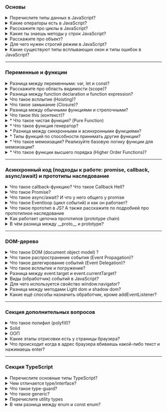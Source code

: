 ### Основы

<details>
<summary>Перечислите типы данных в JavaScript? </summary>

В JavaScript существует 8 типов данных, их можно разделить на примитивные и ссылочные. К примитивным относятся следующие типы: `string; number; bigInt; boolean; symbol (unical id); null и undefined`. А к ссылочному относится `object (объекты)`. Если говорить про объекты то они передаются по ссылке, а примитивы по значению

<details>
<summary>Доп.вопрос: В чем разница между null и undefined?</summary>

В том, что `Undefined` - это когда переменная объявлена, но мы ей не присвоено значение, а `null` - когда мы присвоили значение специально, и как бы говорим, что у нас есть переменная и она пустая.

Кстати при нестрогом сравнение undefined и null дает true, а при строгом false, а также при сравнение null == 0 дает false
</details>

<details>
<summary>Доп.вопрос: Как мы можем определить к какому типу данных относится та или иная переменная?</summary>

А определить тип данных можно с помощью typeOf.

</details>

<details>
<summary>Доп.вопрос: JavaScript статически, или динамически типизированный язык?</summary>

Динамически типизированный язык, так как происходит автоматическое преобразование типов
</details>

<details>
<summary>Доп.вопрос: Как превратить любой тип данных в булевое и разница между явным и неявным преобразованием?</summary>

В JS мы можем явно преобразовать типы, всего их три: String(), Boolean(), Number() - и все они являются функциями.

Чтобы превратить тип данных в булевый можно использовать:

1. Функцию Boolean(null)
2. !! (Двойное логическое не), `Допилить идею: Если мы применим его к не пустой строке, то оно сначала станет false, а затем true`

Чтобы превратить тип данных в числовое можно использовать:

1. Функцию Number('5')
2. метод parseInt("5")

Что превратить тип данных в строку можно использовать:

1. Функцию String(null)
2. Или через метод Object.prototype.toString(43)

Разница заключается в том, что неявное преобразование происходит автоматически путем арифметических действий, а явное когда мы указываем тип специально через функции Number или ParseInt, функцию String или метод toString, Boolean или двойное логическое !!

</details>

<details>
<summary>Доп.вопрос: Перечислите все ложные (falsy) значение? </summary>

Falsy - это следующие значение: "", 0, null, undefined, NaN, false. А все остальное уже true

</details>

<details>
<summary>Доп.вопрос: Что такое NaN?</summary>

NaN (not-a-number) - не является числом. Мы получаем его когда выполняем математическую операцию неправильно. Например, если мы infinity разделим на infinity, то оно нам даст NaN. Для того, чтобы проверить, что число не является числом использует функцию isNaN().
А его особенностью можно выделить то, что она не равна ничему даже самому себе как в строгом, так и в нестрогом сравнении.

</details>
</details>

<details>
<summary> Какие операторы есть в JavaScript? </summary>

`Арифметические операторы`: сложения; вычитания; умножения; делание; возведение в стене `**`; взятия от остатка `%`.

`Операторы сравнения`: > (больше); < (меньше); = (равно); != (не равно), == (нестрогое сравнения) и === (строгое сравнения)

`Логические операторы:`: || (или), && (и), ! (логическое не) 

<details>
<summary>Доп.вопрос: Чем отличается строгое сравнения от нестрогого?</summary>

Нестрогое сравнивает только значения без приведения типов, а строгая сравнивает и значения и типы

</details>

<details>
<summary>Доп.вопрос: Расскажи про логические операторы и их способности?</summary>

К особенностям можно отнести приоритетность, то есть `И` будет выполнятся раньше `Или`, но если мы обернем в скобки то данная приоритетность уже не будет иметь разницы.

- || (Или) - ищет первое истинное значение и возвращает его. А если его не находит, то возвращает последнее значение. У него приоритетность - 5
- && (И) - ищет первое ложное значение и возвращает его. А если оба значения являются истинными, то возвращает последнее. Приоритетность - 6
- ! (Логическое не) - меняет значение на противоположное. Например если строку мы обернет в логическое !'str', то у нас false. Приоритетность - 15
</details>

<details>
<summary>Доп.вопрос: Что такое оператор нулевого слияния ??</summary>

Он возвращает значение правого операнда, если левый операнд содержит null или undefined, в противном случае возвращается значение левого операнда. Он похож на || (Или), так как он возвращает правый операнд если в левом хранится ложное значение, а не только null / undefined
</details>

</details>

<details>
<summary> Расскажите про циклы в JavaScript?</summary>

Циклы нужны для того, чтобы повторить какое-то действие несколько раз. Существует несколько видов циклов: 

1. Классический цикл `for (let i = 0; i > str; i++) {...}` 
2. Цикл через `for in` ==> `for (const name in obj) {...}` служит для перебора объекта и возвращает нам ключи. Если нам необходимо получить значения, внутри цикла нам необходимо в квадратных скобках написать значения. А если мы решим использовать их в массиве, то получим индексы.
3. for ... of - служит для перебора массива и возвращает нам значения.

<details>
<summary> Доп.вопрос: Что такое выражения (expression) и инструкции (statement)</summary>

I. Выражение - это арифметическое действие. Например:`+, -, *, /, %, >, =, ==, i++, --i`, `Math.random - случайное число.

II. Инструкция - это фрагмент кода, который выполняет определенное действие. К инструкциям относятся: `if, if-else, while, for, for..in, for..of switch, for-in, объявления переменных`
</details>

<details>
<summary> Доп.вопрос: Что такое switch/case и где он используется? </summary>

Switch + case - это по сути аналог if ... else, где выражение switch сравнивается с различными значениями case. 
Внутри каждого case используется break, чтобы выйти из конструкции и избежать выполнения следующих блоков. А
также есть default, который означает что не одно из условий не выполнено

Если говорить про react, то используется он в reducer (redux). И например когда нам нужно именно точное сравнения
</details>

<details>
<summary> Доп.вопрос: Отличие while и do while</summary>

do ... while - должен выполнится хотя бы один раз и не важно верны ли условия или нет, в то время как while может и не выполнится если условия не подходят

`while (условие) { // тело цикла }`
`do { // тело цикла } while (условие);`
</details>


</details>

<details>
<summary>Какие ты знаешь методы у строк JavaScript?</summary>

- `.toUpperCase()` - берет строку и пишет ее с большой буквы (преобразованное в верхний регистр).
- `.toLowerCase()` - берет строку и пишет ее с маленькой буквы (преобразованное в нижний регистр).
- `.split()` - делает из строки массив
- `.trim()` - удаляет пробельные символы с начало и конца строки
- `.startsWith()` проверяют начинается-ли строка с определенного символа который мы укажем внутри
- `.endsWith()` делает противоположное, то есть заканчивается строка c определенным символом

<details>
<summary>Доп.вопрос: Расскажи какие знаешь методы чисел (number) и математические (math) </summary>

#### 1. Number method

- `.toString()` - число преобразовывает в строку
- `.parseInt()` - берет строку и возвращает целое число
- `.isNaN()` - проверяет, является ли значения числа NaN
- `.isFinity()`- проверяет, является ли число конечным

#### 2. Math method

- `.min(1, 2, 3)` - вернуть минимальное число
- `.max(2, 3, 4)` - вернуть максимальное число
- `.random(1, 2, 3)` - можно получить рандомное число
- `.floor()` - округляет в меньшую степень
- `.ceil()` - округляет в большую степень
- `.pow(2, 3)` - принимает два значения и возвращает возведенную степень `(3, 3) // 27`
- `.abs()` - возвращает абсолютное значение числа. Если это пустые кавычки или пустой массив, то это 0

Ну и другие по типу косинуса, синуса метода
</details>

<details>
<summary>Доп.вопрос: Расскажи какие знаешь методы массива (array)</summary>

`.filter()`
`.map()` 
`.forEach()`
`.sort()` 
`.reduce()` 
`.concat()` - когда есть два разных массива и нам нужна их объединить
`.isArray()` => проверяет является ли значение массивом
`.find()` - вернёт первый найденный в массиве элемент, который подходит под условие.
`.findIndex()` - возвращает уже не найденный элемент, а индекс

Следующие 4 метода меняют исходных массив

`.push()` - добавляет элементы в конец массива и возвращает новую длину массива.
`.pop()` - удаляет из массива последний элемент и возвращает его значение.
`.unshift()` - добавляет элементы в начало массива и возвращают новую длину массива.
`.shift()` - удаляет из массива первый элемент и возвращает его значение.

<details>
<summary>Доп.вопрос: Что будет работать быстрее `pop`, `push` shift и unshift</summary>
</details>

Что будет работать быстрее? => Pop и push - так как их задача лишь добавить или удалить элемент в конце массива, а shift и unshift медленнее так как помимо удаление или добавления первого элемент они будут сдвигать массив вправо или влево.
</details>

<details>
<summary>Доп.вопрос: Что ты можешь рассказать о методах .splice(), .slice()</summary>

`.splice()` - который меняет исходный массив, c помощью данного метода мы можем удалять или добавлять внутрь массивы какие-то элементы
`.slice()` - копирует старый массив и возвращает на его основе новый. Он просто копирует его.
</details>


<details>
<summary>Доп.вопрос: Какие методы мутируют и не мутирует исходный массив?</summary>

Мутирующие sort, reverse, push, pop, shift, unshift, splice, а к не мутирующим можно отнести: map, filter, slice, concat,
</details>

</details>

<details>
<summary>Расскажите про объект?</summary>

Объект в JavaScript — это тип данных, который используется для хранения коллекций значений в виде пары ключ: значение. Ключи — это обычно строки (или символы), а значения могут быть любыми типами данных, включая другие объекты. И объекты никогда не равны друг другу, так как имеет ссылочный тип данных.

<details>
<summary>Доп.вопрос: какая разница между объектом и массивом</summary>

- У массивов есть методы тех, которых нет у объекта, также и наоборот
- Чтобы обратится к какому-то элементу в массиве мы должны использовать индекс от нуля. А у объекта обращение идет через точку
- Также у массива есть свойство length - делает подсчет всех элементов внутри массива.
</details>

<details>
<summary>Доп.вопрос: как мы можем определить наличие св-в в объекте</summary>

- `hasOwnProperty()` - проверяет наличие свойств только в самом объекте
- `in` - проверяет наличие свойств как в самом объекте, так и в прототипах
- Обратится к объекты напрямую с помощью индексовой нотации: `console.log(obj['prop1']); => foo`

</details>


<details>
<summary> Доп.вопрос: В чем отличие методов объекта: key(), values(), entries(), fromEntries() </summary>

1. `Object.keys()` - возвращает массив ключей
2. `Object.values()` - возвращает массив значений
3. `Object.entries()` - возвращает массив пар ключ и значения
4. `Object.fromEntries()` - он преобразует список пар: ключ и значение в объект

```
const object1 = {
  a: 'smth',
  b: 42,
  c: false
};

console.log(Object.keys(object1));   // ["a", "b", "c"]
console.log(Object.values(object1)); // ["smth, 42, false"]
```

</details>
</details>

<details>
<summary> Для чего нужен строгий режим в JavaScript?</summary>

Строгий режим помогает писать более безопасный код, и помогает находить потенциальные ошибки 

- Например мы обратились к переменной, но самой переменной нету. 
- Говорит о том, что нельзя дублировать параметры внутри функции
- Например по умолчанию this ссылается на window, а при строгом режиме вернет undefined

</details>

<details>
<summary>Какие существуют типы всплывающих окон и типы ошибок в JavaScript?</summary>

Типы всплывающих окон: 

`alert` - выводить информацию во всплывающем окне;

`confirm` - спрашивать соглашение во всплывающем окне; подтвердить по ОК или Отмену

`prompt` - всплывающем окно, где просят написать что-то в инпут поле

Типы ошибок: 

`SyntaxError` - синтаксическая ошибка возникает когда мы написали неправильно какое-то слово: return

`ReferenceError` - возникает когда js не может найти какую-то ссылку в которой мы пытаемся получить доступ. Например хотим определенную переменную найти а его нет

`TypeError` - ошибка в типе - например у нас есть переменная, а мы к нему обращаемся через объект или пытаемся вызвать его.
</details>

---

### Переменные и функции

<details>
<summary> Разница между переменными: var, let и const?</summary>

1. `Let` и `const` появились в ES6, а `var` был еще до него;
2. `Let` и `const` имеют блочную область видимости, а var - глобальную (или локальную);
3. `Let` мы можем присвоить новое значение, однако не можем создать переменную с тем же именем, у `const` мы не можем присвоить новое значение. У `var` мы можем как присвоить новое значение, так и повторно объявить. Раньше чтобы решить проблему области видимости у `var` люди оборачивали в так называемые анонимные самовызывающиеся функции;
4. Есть такое понятие как временная мертва зона (temporal dead zone), что означает мы не можем вызвать переменная до его инициализации, и она появилась с let и const. Если мы попытаемся вызвать их то получаем ошибку, однако в случае с var у нас просто выведется undefined, это связано с всплытием. 
5. Var сплывает, а let и const нет

<details>
<summary>Доп.вопрос: А что если мы не объявили переменную?</summary>

`Необъявленная переменная` - это когда мы написали какое-то значение `a = 20` без переменных var, let либо const. Область видимости у необъявленных переменных - глобальная, что означает, что они доступны из любого места кода, что не очень хорошая практика как и var. Если мы будем использовать строгий режим, то получим ошибку ReferenceError, а в нестрогом undefined
</details>

<details>
<summary>Доп.вопрос: А какие есть правила задавания имен переменных и функций</summary>

Если мы говорим задание имен переменных, то

1. Они должны содержать буквы на латинице, он должен отражать смысл того, что он хранит: `let age = 20`;

2. Цифр: `let user2 = 'Antony';`

3. Символы доллара: `let $user = 'Alice';`

4. Нижнего подчеркивания: `let _user = 'Pete';`

Если мы говорим то, что как не стоит начинать, то - первый символ не должен быть цифрой: `let 10user = 'Nick';`

Имя функции должно понятно и четко отражать что она делает и что возвращает. Функция - это действия по этому её имя
обычно является глаголом: `function checkValue() {}`
</details>
</details>

<details>
<summary>Расскажите про область видимости (scope)?</summary>

`Глобальная область видимости` - это когда мы объявляем переменную внутри самого файла js (внутри скрипта) не оборачивая ни функцией, циклом. Они доступны из любого места в коде.

`Локальная область видимости` - переменные и функции объявленные внутри функций, доступны только внутри этой функции и всем вложенным в неё функциям. За ее пределами, при обращении к переменной, мы получаем ошибку.

`Блочная область видимости` - это когда переменная доступна только внутри блока, за пределами блока она не доступна.

</details>

<details>
<summary> Разница между function declaration и function expression? </summary>

Выделяют два способа объявлении функции через кл.слово function `function multyple() {...}` и через переменную `let multiply = function () {...}`

Отличие заключается в том, что к function declaration можно вызвать до того как объявить. Так как JS собирает все строчки где объявляется function, а также через Hoisting (поднимает) их самый вверх, что позволяет нам сначала вызвать их, а потом объявить. Еще наверное стоит отметить, что если мы объявим function expression через переменную var, то и она будет всплывать


<details>
<summary> Доп.вопрос: Как передаются параметры в функцию: по ссылке или по значению?</summary>

Примитивы передаются в функцию по значению, а объекты и массив уже по ссылке. Стоит отметить, что когда в функции передается примитивное значение, то функция получает копию, а не примитивное значения, в то время как объект и массив передаются сам уже (оригинал) грубо говоря.

</details>

<details>
<summary> Доп.вопрос: Разница между параметром и аргументом функции? </summary>

Когда мы пишем функцию и внутри обычных скобок указываем a, b: `function value (a, b) {...}`, то это параметры.
После того как мы передали параметры мы пишем код например `return a + b`. После вызываем этой функцию через запятую,
так вот значения, которые передаются при вызове функции называются аргументами: foo (5, 7).

</details>

</details>

<details>
<summary>Что такое всплытие (Hoisting)?</summary>

Всплытие - такое механизм, который поднимает вверх переменную var и функцию объявленную через function, что позволяет нам сначала вызвать их, а потом объявить. К всплытию можно отнести функцию объявленные через var
</details>

<details>
<summary> Что такое замыкание (Closure)? </summary>

Замыкание - функции со своим лексическое окружение. И когда за пределами функции есть переменная, которого внутри нашего лексического окружения нет, то он дает доступ обращаться к этой переменной.
</details>

<details>
<summary> Разница между обычными функциями и стрелочными? </summary>

1. Синтаксис;
2. Обычные функции всплывают, а стрелочные нет, если конечно они не объявлены через var;
3. Контекст this - контекст, который является динамическим. В зависимости от того, где мы его вызываем, на то он и будет ссылаться. Например, если мы вызовем его глобально, то ссылка будет указывать на объект window (в браузере). Если же вызов будет внутри метода объекта, то this будет ссылаться на сам объект. Если внутри обычной функции — то также на глобальный объект window. Однако у стрелочных функций нет собственного this, и они заимствуют его из внешнего контекста, в котором были определены.
4. В обычных функция можно использовать arguments, а у стрелочных нет аргумента
5. Стрелочные функции не могут быть вызваны с конструктором new, в то время как обычные могут

<details>
<summary>Доп.вопросы: Как можно имитировать поведение arguments в стрелочных функциях?</summary>

Через spread-оператор
</details>

<details>
<summary>Доп.вопросы: Что будет, если попробовать использовать стрелочную функцию как конструктор?</summary>

Будет ошибка
</details>
</details>

<details>
<summary>Что такое this (контекст)?</summary>

This — контекст, который является динамическим. В зависимости от того, где мы его вызываем, на то он и будет ссылаться. Например, если мы вызовем его глобально, то ссылка будет указывать на объект window (в браузере). Если же вызов будет внутри метода объекта, то this будет ссылаться на сам объект. Если внутри обычной функции — то также на глобальный объект window. Однако у стрелочных функций нет собственного this, и они заимствуют его из внешнего контекста, в котором были определены.

<details>
<summary> Доп.вопрос: Разница между .call(), .apply() и bind()? </summary>

Все эти методы используются для управления значением this, отличие в том, что:
- call() и apply() - вызываются сразу, а .bind() - привязывает к контексту и вызывается позже;

- call() - принимает аргумент через запятую
- apply() - аргументы передаются в виде массива
- bind() - просто переопределяет и если bind у нас много, то сработает только первый
</details>
</details>

<details>
<summary>* Что такое чистая функция? (Pure Function) </summary>

Чистая функция - это та функция, у которой нет побочных эффектов и это функция, результаты которой зависят только от входных параметров. К побочным эффектом относится: `Запросы на сервер`, `Изменения входных параметров`, `Обращение к дому (query selector), если говорим про JS.`

Плюсы чистых функций:

- Уменьшает кол-во багов (так как он максимально низко влияет на остальную систему. Если я знаю, что у меня есть баг в функции, то он внутри него)
- Легче тестировать
- Легче понимать, поскольку все что она делает заключено внутри нее и не нужно никуда бегать.
</details>

<details>
<summary>* Что такое функция генератор?</summary>

</details>

<details>
<summary>* Разница между синхронными и асинхронными функциями?</summary>

Синхронные функции являются блокирующими, а асинхронные нет. Когда интерпретатор натыкается на синхронную функцию, он блокирует дальнейшее выполнения операции прежде чем данная функция будет выполнения. По этому набор таких функций выполняется последовательно - одна за другой. Асинхронные функции наоборот не блокирует дальнейшие выполнения скрипта. По этой причине различные тяжелые операции по типу запроса данных делают асинхронными. Обычно такие функции в качестве аргумента принимают callback - это еще одна функции, которая выполнится как только будет выполнено асинхронная функция и которая сможет обработать полученный результат

</details>

<details>
<summary>* Типы функций по способности принимать другие функции? </summary>

В JS можно выделить 3 основные типов функций в зависимости от принимаемых данных:

- Функция первого класса (first-class functions) – это функция, которая не принимает другую функцию в качестве аргумента и не возвращает функцию как значения

`const firstOrder = () => console.log( “Hello”)`

- Функции высшего порядка (HOF) – это функция, которая принимает другую функцию в качестве аргумента или возвращает функцию как значение

`const higherOrder = firstOrderReturn => firstOrderReturn()`

- Унарная функция – это функция, которая принимает только 1 аргумент, который не является функцией.

`const unaryFunction = (a) => console.log(${a} + world!)`

</details>

<details>
<summary>* Что такое мемоизация? Реализуйте базовую логику функции для мемоизации? </summary>

Это прием создании функции способность запомнить ранее вычисленное значение, а также результат. В результате при повторном вызове функции с одинаковыми аргументами она не будет выполнена, а результат работы вернется из кеша.

В программировании мемоизация — это метод оптимизации , который делает приложения более эффективными и, следовательно, более быстрыми. Он делает это, сохраняя результаты вычислений в кеше и извлекая ту же информацию из кеша в следующий раз, когда она потребуется, вместо того, чтобы вычислять ее снова.

</details>

<details>
<summary>* Что такое функции высшего порядка (Higher Order Functions)?</summary>

HOF - обычная функция, которая принимает в качестве аргумента другую функцию, добавляет в эту функцию так скажем новый функционал и возвращает его - это map, filter, reduce

<img src="./assets/3.PNG" alt="Primer">

</details>

</details>

---

### Асинхронный код (подходы к работе: promise, callback, async/await) и прототипы наследование

<details>
<summary>Что такое callback-функцию? Что такое Callback Hell?</summary>

Сallback - это функция, которая передается в другую функцию в качестве аргумента, что является одним из способов работы с асинхронным кодом. Однако есть такое понятие как callback heck, когда внутри одного callback есть еще один callback, а внутри него еще один, а внутри этого еще один. И это очень трудно читать и понимать. Но позже придумали promise в ЕС6 и чуть позже async...await в ЕС8.

</details>

<details>
<summary>Что такое Promise?</summary>

Promise - это объект и один из способов работы с асинхронным кодом и promise содержит в себе 3 состояния: `pending` - ожидания; `resolved (fulfilled)` - выполнено успешно; `rejected` - выполнено с ошибкой. Чтобы создать promise нам необходимо использовать конструкцию так называемую new Promise, которая принимает в качестве аргумента функцию, а сама функция принимает в качестве аргумента: resolve и reject.

<details>
<summary>Доп.вопрос: Какие есть методы у Promise?</summary>

`Promise.all()` - дожидается выполнения ВСЕХ promises, если успешно вернет массив, если нет, то вернет последний promise с ошибкой

`Promise.allSettled()` - дожидается выполнения ВСЕХ promise, и не важно выполнятся они успешно или нет он вернет массив полученных значение (ответов)

`Promise.any()` - дожидается выполнения ПЕРВОГО УСПЕШНОГО promise и если он находится его, то он возвращает данные результат, а если нет, то выводит ошибку. Если первым promise есть reject, он идет дальше пока не найдет его. 

`Promise.race()` - дожидается выполнения ПЕРВОГО promise и возвращает результат. Все последующие будут игнорироваться. Не важно успешный или отклоненный
</details>

<details>
<summary>Доп.вопрос: Преимущества использовании promise вместо callback</summary>

- Помогает избежать callback-hell который может быть нечитаемым

- Упрощает последовательное написание последовательного читаемого async кода с помощью then, а также обработку ошибок с помощью catch()

- Есть методы

- С использованием promise можно избежать следующих проблем: callback-функция была вызвана слишком рано, поздно или вовсе не была вызвана; функция была вызвана слишком мало или слишком много раз; не удалось передать необходимую среду/параметры; были пропущены ошибки/исключения.
</details>

<details>
<summary>Доп.вопрос: Например есть promise и мы вызываем какую-то функцию которая возвращает promise. Мы на него подписались через .then, .catch и т.д. Теперь вопрос а может ли быть ситуация когда promise никогда не закончится не then, не catch не вызовутся? Нам нужно чтобы оно было бесконечное как это сделать</summary>

```
const neverEndingPromise = new Promise((resolve, reject) => {
  // ничего не делаем
});
```
</details>

<details>
<summary>Доп.вопрос: Есть ли у promise какой-то функционал, что если через 5 секунд он ничего не сделал, то как принудительно зарезолвились или заречеджектились promise</summary>

Promise.race c SetTimeOut

```
function withTimeout(promise, timeout) {
    return Promise.race([
        promise,
        new Promise((_, reject) =>
            setTimeout(() => reject(new Error('Timeout exceeded')), timeout)
        )
    ]);
}

// Использование
const somePromise = new Promise((resolve) => {
    // Симуляция долгой операции
    setTimeout(() => resolve('Done!'), 10000); // завершится через 10 секунд
});

withTimeout(somePromise, 5000) // Таймаут 5 секунд
    .then(result => console.log(result))
    .catch(error => console.error(error.message));
```

</details>

</details>

<details>
<summary>Что такое async/await? И что у него общего у promise </summary>

Async является еще одним способом написание асинхронного кода, который всегда возвращает promise, await добавляется в тело функции и ждет выполнения promise. Если какой-то из await не выполнится, то дальше он не пойдет и поместится в catch, а это обработчиком ошибок

```
async function getMainActorProfileFromMovie(id) {
  try {
    const movieResponse = await fetch(`https://swapi.dev/api/films/${id}/`);
    const movie = await movieResponse.json();
    return characterResponse.json();
  } catch (err) {
    console.error('Произошла ошибка!', err);
  }
}
```

</details>

<details>
<summary>Что такое Eventloop (цикл событий) и как он работает?</summary>

Eventloop - это бесконечный цикл, который решает проблему однопоточности, он ждет поступления задач, выполняет их и затем снова ждет поступления новых задач.  У него есть callstack (стек вызовов). Если очередь пустой, то туда сначала попадают micro-task (promise, консоли), так как у них приоритетность больше, а затем уже macro-task (setTimeOut и SetTimeInterval.)

Дополнительный вопрос: если все micro-task выполнятся а дальше пойдут macro-task внутри которого есть micro-task , что вызовется микро или макро. Сначала выполнится внутри micro-task , а затем уже macro-task

<details>
<summary>Доп.вопрос: какие типы таймеров есть в JavaScript?</summary>

В JS есть два основных типа таймеров:

- `setTimeout(...)` - позволяет вызвать переданную функцию один раз через определенное время
- `setInterval(...)` - позволяет вызвать переданную функцию много раз через определенный интервал времени. Чтобы отменить `setInterval` мы можем использовать тип: `clearInterval()` и внутрь передаем переменную, где использовали `setInterval`.

</details>
</details>

<details>
<summary>Что такое прототип в JS? А также расскажите по подробней про прототипное наследование</summary>

Прототип — это объект, который содержит свойства и методы, доступные другим объектам через механизм прототипного наследования. Каждый объект в JavaScript может иметь скрытое внутреннее свойство [[Prototype]] (доступное через __proto__ или устанавливаемое с помощью Object.setPrototypeOf), которое указывает на другой объект-прототип. Что позволяет избежать дублирования кода
</details>

<details>
<summary>Как работает цепочка прототипов (prototype chain)</summary>

Когда мы обращаемся к св-в внутри объекта, то он в начале ищет
его внутри самого объекта, если не находит, то ищет внутри прототипа, 
а потом внутри него пока не дойдет до null, что означает больше искать не куда и прототипной цепочки нет


- Что произойдет если запрашиваемая св-в не найдено в объекте? - Вернет undefined,
если нигде не найдено.
</details>

<details>
<summary>В чём разница между __proto__ и prototype?</summary>

__proto__  - ссылка на прототип объекта у любого объекта
prototype - свойство функции, задающее прототип у функций конструктора

</details>

---

### DOM-дерево

<details>
<summary>Что такое DOM (document object model) ?</summary>

DOM (Document Object Model) — это специальная древовидная структура, которая позволяет управлять HTML-разметкой из JavaScript-кода. Управление обычно состоит из добавления и удаления элементов, изменения их стилей и содержимого.

<details>
<summary>Доп.вопрос: какие ты знаешь методы поиска элементов в DOM?</summary>

`document.getElementById('id')` - поиск по Id, если он есть;

`querySelector('class')` - возвращает первые найденный элемент по классу;

`querySelectorAll('class')` - возвращает все элементы, который подходят классу

Есть также другие способы (они более старые)

`elem.getElementsByTagName(tag)` поиск по тегу;

`elem.getElementsByClassName(className)` поиск по имени класса;
</details>
</details>

<details>
<summary>Что такое распространение события (Event Propagation)?</summary>

Дополнить ....
</details>

<details>
<summary>Что такое делегирование событий (Event Delegation)?</summary>

Дополнить ....
</details>

<details>
<summary>Что такое всплытие и погружение?</summary>

Всплытие событие 

<details>
<summary>Доп.вопрос: что делает event.preventDefault()</summary>

</details>

<details>
<summary>Доп.вопрос: что делает event.stopPropagation()</summary>

...
</details>

<details>
<summary>Доп.вопрос: что делает event.stopImmediatePropagation()</summary>

...
</details>

<details>
<summary>Разница между e.preventDefault() и e.stopPropagation() и e.stopImmediatePropagation()?</summary>

</details>

</details>

<details>
<summary>Разница между event.target и event.currentTarget?</summary>

Переделать ....

`event.target` - элемент на котором произошло событие
`event.currentTarget` - элемент на котором висит обработчик.
</details>

<details>
<summary>Виды (обработчик) событий в JavaScript?</summary>

Есть несколько видов событий: 

1. Событие по мыши - `click` (клик мышки), `dblclick` (двойной клик), `mouseover` (навели на элемент), mouseout (увели от элемента мышь)

2. События клавиатуру - `keydown` и `keyup` - когда клавиша нажата и опущена

3. События формы - `change` (изменения значения), `focus`, `blur`, `submit`

<details>
<summary>Доп.вопрос: Для чего используется метод .focus() и blur()?</summary>

Например когда у нас загрузилась страница, то с помощью метода `focus()` мы можем сразу же попросить пользователя ввести необходимые данные. Ему не нужна будет кликать на определенный input. Метод focus() устанавливает focus на элемент

`.blur()` - снимает фокус с элемента. Например когда мы отправили форму либо кликнули за пределами input поля
</details>

<details>
<summary>Доп.вопрос: Как называется события которое свидетельствует о том, что наш дом полностью загружен?</summary>

domContentLoaded
</details>

</details>

<details>
<summary>Для чего используется свойство window.navigator?</summary>

Необходим для получения информации о браузере и его среде исполнения

`navigator.userAgent` - информацию о браузере и операционной системе
`navigator.language` – основной язык браузера (например, "ru-RU").
`navigator.languages` – массив предпочтительных языков.
`navigator.geolocation` – доступ к геолокации.
`navigator.mediaDevices` – доступ к камере и микрофону.
`navigator.bluetooth`, navigator.usb – доступ к устройствам Bluetooth и USB.
</details>

<details>
<summary>Разница между методами Light dom и shadow dom?</summary>

Дополнить ....
</details>

<details>
<summary>Какие ещё способы назначить обработчик, кроме addEventListener?</summary>

- Через onclick когда инлайного мы пишем в HTML коде. 

- Либо пишем квериселектор, а потом вызываем onclick и вешаем его на кнопку
</details>

---

### Секция дополнительных вопросов

<details>
<summary> Что такое полифил (polyfill)? </summary>

Например у нас есть современный код написанный на ЕС6, однако он не работает в старых браузерах, так вот с помощью полифила мы можем преобразовать наши функции для старых браузеров. Вот пример: sessionStorage доступно во всех последних браузерах (IE8 и выше), но не в IE7 и ниже. Полифилл можно использовать для включения поддержки старых браузеров, которые не предоставляют файлы sessionStorage.

</details>

<details>
<summary>Solid</summary>

- S `(single responsibility principle)` - принцип единственной ответственный. Функция, метод внутри класса должен выполнять лишь 1 задачу. Например - отсортировать массив или отфильтровать его 

- O `(open-closed principle)` - принцип открытости и закрытости. Код должен быть открыт для добавления нового функционала, но при этом исходный код не должен быть изменен. На классах мы можем это сделать через extends

- L `(liskov substiution)` - принцип подставки Барбары Лисков.

- I `(interface segregation)` - принцип разделения интерфейса.

- D `(dependency inversion)` - принцип инверсии зависимостей

---

L => `Liskov substitution` (принцип подстановки Барбары Лисков) => сущности (классы, функции), которые использует родительский тип должны точно также работать с дочерними классами, при этом ничего не должно ломатся в логике программы и она не должна нарушаться. Наследуемый класс должен дополнять, а не замещать поведение базового класса, при работе с дочерними классами мы должны быть уверены, что у нас ничего не сломается

I => `Interface segregation` (принцип разделения интерфейса) => програмные сущности не должны зависеть от методов, которые они не используют. Основная суть заключается в том, чтобы разбивать наши толстые интерфейсы наши програмные сущности на более маленькие узкоспециализированные решающие одну задачи. Нельзя заставлять клиента реализовывать интерфейс, которым он не пользуется.

D => `Dependency inversion` (принцип инверсии зависимостей) => модули высокого уровня не должны зависеть от модулей более низкого уровня, все они должны зависеть от абстракций, а они в свою очередь не должны зависеть от деталей, а детали как раз должны зависеть от абстракции. 

У нас есть завод, внутри завода есть станки, работники, электричество = они между собой связаны, в свою очередь станки также могут иметь детали: скажем наручник №1, крутилка №007. Представим себе что одна из деталей сломалось, мы меняем эту деталь в станке и оказывается, что логика работы станка меняется. Наши работники с этим станком теперь работать не могут, или для другой детали нужна будет более мощное электричество и здесь как раз происходит принцип инверсии зависимостей. У нас модули высокого уровня зависят от модулей низкого уровня. Чтобы этого избежать - можно исп так называемый трансформатор (некая абстракция), который сам подберет напряжения

</details>

<details>
<summary>ООП</summary>

Полиморфизм - способность функции работать с различными типами данных. Например есть функция, которые может принимать разные типы данных: string и number, но функция одна.

</details>

<details>
<summary>Какие этапы отрисовки есть у страницы браузера?</summary>

</details>

<details>
<summary>Что происходит когда в адрес браузера вбиваешь какой-либо текст и нажимаешь enter?</summary>

</details>

---

### Секция TypeScript

<details>
<summary>Перечислите основные типы TypeScript?</summary>

В typescript есть 3 примитивных типа: string, number, boolean. Также мы эти примитивы можем обернуть в массив через квадратные скобки или Array<number> или объект через фигурные

- `Any` - работает по принципу, что его тип может быть любым, это все равно, что писать на чистом JavaScript.

- `unknown` похож на тип any, но он более безопасный, то есть мы не можем ему сразу присвоить новый тип нам нужно сделать некую проверку через typeOf, instanceof и уже внутри написать тип который мы хотим сделать. Результаты JSON.parse

- `void` - это тип, который предназначен только для того, чтобы показывать, что функция не возвращает никакое значение, то есть нет return

- `never` использует тогда когда мы доходим до случая, который не может никогда произойти как в switch...case или reducer: default. Я его использую для доп.проверки компилятором, что какая-то ситуация реально не может произойти

- Чем отличаются друг от друга такие типы как: :never, :void

```
never - гарантия того что функция не вернет вообще ничего
void - когда функция ничего не возвращает
```

</details>

<details>
<summary> Чем отличается type/interface?</summary>

- Синтаксис

- Если у нас есть тип и интерфейс, то интерфейс может наследоваться от типа, а тип через extends не может наследоваться.

- Если мы хотим взять какой-то примитивный тип у type, то внутри interface мы можем обратится к типу объявленный через type

- Если у нас есть два типа, то мы можем объединить через | (палочку), у интерфейса такой функции нету.

- Типы с одинаковыми именами мы не можем писать, так как будет ругаться, а вот интерфейс можно и тем самым мы можем их расширять

</details>

<details>
<summary> Что такое type-guard?</summary>

TypeGuard - это runtime проверка, которая передается компилятору typescript и информирует о том, что дальше будут определенные типы (или мы попробуем сузить типы до определенных). К type-guard можно отнести - `typeof; instanceOf; in (проверяет есть определенное св-в в объекте); if...else; строгое сравнения`

</details>

<details>
<summary> Что такое generic?</summary>

Generic нужны нам тогда, когда мы не знаем четкий тип, которые передаются к нам в параметры. C помощью generic мы говорим ТС определи сам тип `переданного нам аргумента`.

Где можно использовать generic? - Типы, интерфейс, классы, функции

Также есть ограничение, например он (generic) определяет string и не разделяет, что это может быть даже в массиве string, в этом случае нам нужно extends.

</details>

<details> 
<summary> Перечислите utility types </summary>

Utility `[juː'tɪlətɪ]` types - это встроенные типы, которые помогают, как-то манипулировать типами

0. Record - создает тип, который представляют объекты с заданными ключами и значениями. Она позволяет определить тип объекта, где все ключи имеют один и тот же тип значения.

1. Pick - нужен когда у нас есть тип, и мы хотим создать новый тип со свойствами другого типа

2. Omit - создает тип, исключая набор свойств из другого типа

3. Extract - создает тип, выбирая набор свойств из другого типа с union type (объединением стилей)

4. Exclude - создает тип, исключая набор свойств из другого типа с union type (объединением стилей)

5. NonNullable - создает тип, исключая набор свойств из другого типа null и undefined с union type (объединением стиля)

6. Partial - делает все свойства необязательным

7. Required - делает все свойства обязательными

8. Readonly - создает тип, свойства которых нельзя изменить

9. Parameters - работает с функциями, он достает аргумент и добавляет в кортеж(tuple) похожий на массив, где хранят разные типы значений

10. ReturnType - достает возвращаемое значение.

11. Awaited - позволяет получить тип, который будет возвращен после ожидания(awaiting) promise.

</details>

<details>
<summary>В чем разница между enum и const enum?</summary>

...
</details>

